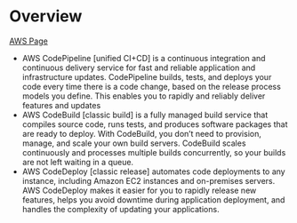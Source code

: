 # Overview
[AWS Page](https://aws.amazon.com/devops/)
- AWS CodePipeline [unified CI+CD] is a continuous integration and continuous delivery service for fast and reliable application and infrastructure updates. CodePipeline builds, tests, and deploys your code every time there is a code change, based on the release process models you define. This enables you to rapidly and reliably deliver features and updates
- AWS CodeBuild [classic build] is a fully managed build service that compiles source code, runs tests, and produces software packages that are ready to deploy. With CodeBuild, you don’t need to provision, manage, and scale your own build servers. CodeBuild scales continuously and processes multiple builds concurrently, so your builds are not left waiting in a queue.
- AWS CodeDeploy [classic release] automates code deployments to any instance, including Amazon EC2 instances and on-premises servers. AWS CodeDeploy makes it easier for you to rapidly release new features, helps you avoid downtime during application deployment, and handles the complexity of updating your applications. 
